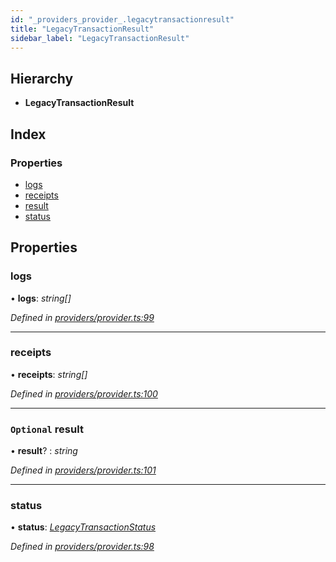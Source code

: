 ```yaml
---
id: "_providers_provider_.legacytransactionresult"
title: "LegacyTransactionResult"
sidebar_label: "LegacyTransactionResult"
---
```


## Hierarchy

* **LegacyTransactionResult**

## Index

### Properties

* [logs](_providers_provider_.legacytransactionresult.md#logs)
* [receipts](_providers_provider_.legacytransactionresult.md#receipts)
* [result](_providers_provider_.legacytransactionresult.md#optional-result)
* [status](_providers_provider_.legacytransactionresult.md#status)

## Properties

###  logs

• **logs**: *string[]*

*Defined in [providers/provider.ts:99](https://github.com/nearprotocol/nearlib/blob/b73a399/src.ts/providers/provider.ts#L99)*

___

###  receipts

• **receipts**: *string[]*

*Defined in [providers/provider.ts:100](https://github.com/nearprotocol/nearlib/blob/b73a399/src.ts/providers/provider.ts#L100)*

___

### `Optional` result

• **result**? : *string*

*Defined in [providers/provider.ts:101](https://github.com/nearprotocol/nearlib/blob/b73a399/src.ts/providers/provider.ts#L101)*

___

###  status

• **status**: *[LegacyTransactionStatus](../enums/_providers_provider_.legacytransactionstatus.md)*

*Defined in [providers/provider.ts:98](https://github.com/nearprotocol/nearlib/blob/b73a399/src.ts/providers/provider.ts#L98)*
